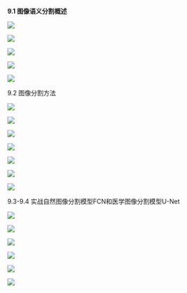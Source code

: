 **9.1 图像语义分割概述**

![](https://gitee.com/hxc8/images2/raw/master/img/202407172152674.jpg)

![](https://gitee.com/hxc8/images2/raw/master/img/202407172152828.jpg)

![](https://gitee.com/hxc8/images2/raw/master/img/202407172152734.jpg)

![](https://gitee.com/hxc8/images2/raw/master/img/202407172152788.jpg)

![](https://gitee.com/hxc8/images2/raw/master/img/202407172152963.jpg)

9.2 图像分割方法

![](https://gitee.com/hxc8/images2/raw/master/img/202407172152282.jpg)

 

![](https://gitee.com/hxc8/images2/raw/master/img/202407172152369.jpg)

![](https://gitee.com/hxc8/images2/raw/master/img/202407172152388.jpg)

![](https://gitee.com/hxc8/images2/raw/master/img/202407172152289.jpg)

![](https://gitee.com/hxc8/images2/raw/master/img/202407172152274.jpg)

![](https://gitee.com/hxc8/images2/raw/master/img/202407172152220.jpg)

![](https://gitee.com/hxc8/images2/raw/master/img/202407172152287.jpg)

9.3-9.4 实战自然图像分割模型FCN和医学图像分割模型U-Net

![](https://gitee.com/hxc8/images2/raw/master/img/202407172152299.jpg)

![](https://gitee.com/hxc8/images2/raw/master/img/202407172152358.jpg)

![](https://gitee.com/hxc8/images2/raw/master/img/202407172152271.jpg)

![](https://gitee.com/hxc8/images2/raw/master/img/202407172152498.jpg)

![](https://gitee.com/hxc8/images2/raw/master/img/202407172152456.jpg)

![](https://gitee.com/hxc8/images2/raw/master/img/202407172152482.jpg)